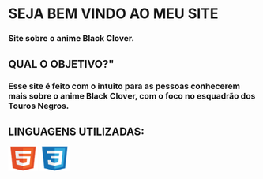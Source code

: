 <h1> SEJA BEM VINDO AO MEU SITE</h1>
<h3> Site sobre o anime Black Clover.</h3>

<h2>QUAL O OBJETIVO?"</h2>
<h3>Esse site é feito com o intuito para as pessoas conhecerem
    mais sobre o anime Black Clover, com o foco no esquadrão dos Touros Negros.</h3>

<h2> LINGUAGENS UTILIZADAS:</h2>
<div>
  <img align="center" alt="HTML" height="50" width="60" src="https://raw.githubusercontent.com/devicons/devicon/master/icons/html5/html5-original.svg">
  <img align="center" alt="CSS" height="50" width="60" src="https://raw.githubusercontent.com/devicons/devicon/master/icons/css3/css3-original.svg">
</div>
